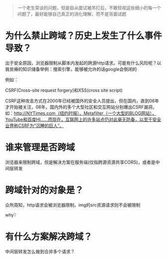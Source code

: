 > 一个老生常谈的问题，但是自从面试被吊打后，不敢轻视这些细小的每一个问题了，最好能够自己真正的消化理解，而不是背面试题

# 为什么禁止跨域？历史上发生了什么事件导致？

出于安全原因，浏览器限制从脚本内发起的跨源http请求。可能有什么风险呢？以我贫瘠的知识储备举例：搜索引擎，能够被允许的话google会倒闭的

例如：

CSRF(Cross-site request forgery)和XSS(cross site script)

CSRF这种攻击方式在2000年已经被国外的安全人员提出，但在国内，直到06年才开始被关注，08年，国内外的多个大型社区和交互网站分别爆出CSRF漏洞，如：http://NYTimes.com（纽约时报）、Metafilter（一个大型的BLOG网站），YouTube和百度HI......而现在，互联网上的许多站点仍对此毫无防备，以至于安全业界称CSRF为“沉睡的巨人”。


# 谁来管理是否跨域

浏览器来限制跨域，但是解决方案在服务端(仅指跨源资源共享CORS)，或者是中间层转发

# 跨域针对的对象是？

众所周知，http请求会被浏览器限制，img的src资源请求则不会被限制

why:grey_question:





# 有什么方案解决跨域？

中间层转发怎么做到合并多个请求？
